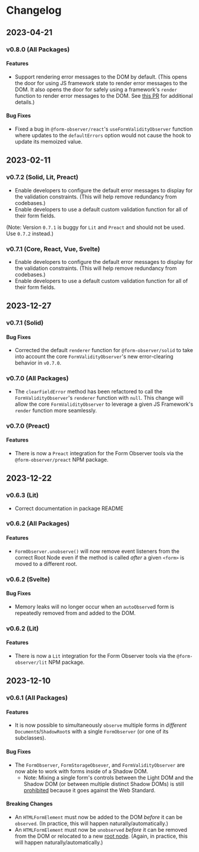# Changelog

## 2023-04-21

### v0.8.0 (All Packages)

#### Features

- Support rendering error messages to the DOM by default. (This opens the door for using JS framework state to render error messages to the DOM. It also opens the door for safely using a framework's `render` function to render error messages to the DOM. See [this PR](https://github.com/enthusiastic-js/form-observer/pull/6) for additional details.)

#### Bug Fixes

- Fixed a bug in `@form-observer/react`'s `useFormValidityObserver` function where updates to the `defaultErrors` option would not cause the hook to update its memoized value.

## 2023-02-11

### v0.7.2 (Solid, Lit, Preact)

- Enable developers to configure the default error messages to display for the validation constraints. (This will help remove redundancy from codebases.)
- Enable developers to use a default custom validation function for all of their form fields.

(Note: Version `0.7.1` is buggy for `Lit` and `Preact` and should not be used. Use `0.7.2` instead.)

### v0.7.1 (Core, React, Vue, Svelte)

- Enable developers to configure the default error messages to display for the validation constraints. (This will help remove redundancy from codebases.)
- Enable developers to use a default custom validation function for all of their form fields.

## 2023-12-27

### v0.7.1 (Solid)

#### Bug Fixes

- Corrected the default `renderer` function for `@form-observer/solid` to take into account the core `FormValidityObserver`'s new error-clearing behavior in `v0.7.0`.

### v0.7.0 (All Packages)

- The `clearFieldError` method has been refactored to call the `FormValidityObserver`'s `renderer` function with `null`. This change will allow the core `FormValidityObserver` to leverage a given JS Framework's `render` function more seamlessly.

### v0.7.0 (Preact)

#### Features

- There is now a `Preact` integration for the Form Observer tools via the `@form-observer/preact` NPM package.

## 2023-12-22

### v0.6.3 (Lit)

- Correct documentation in package README

### v0.6.2 (All Packages)

#### Features

- `FormObserver.unobserve()` will now remove event listeners from the correct Root Node even if the method is called _after_ a given `<form>` is moved to a different root.

### v0.6.2 (Svelte)

#### Bug Fixes

- Memory leaks will no longer occur when an `autoObserve`d form is repeatedly removed from and added to the DOM.

### v0.6.2 (Lit)

#### Features

- There is now a `Lit` integration for the Form Observer tools via the `@form-observer/lit` NPM package.

## 2023-12-10

### v0.6.1 (All Packages)

#### Features

- It is now possible to simultaneously `observe` multiple forms in _different_ `Document`s/`ShadowRoot`s with a single `FormObserver` (or one of its subclasses).

#### Bug Fixes

- The `FormObserver`, `FormStorageObsever`, and `FormValidityObserver` are now able to work with forms inside of a Shadow DOM.
  - Note: Mixing a single form's controls between the Light DOM and the Shadow DOM (or between multiple distinct Shadow DOMs) is still [prohibited](./docs/form-observer/guides.md#be-mindful-of-the-shadow-boundary) because it goes against the Web Standard.

#### Breaking Changes

- An `HTMLFormElement` must now be added to the DOM _before_ it can be `observed`. (In practice, this will happen naturally/automatically.)
- An `HTMLFormElement` must now be `unobserved` _before_ it can be removed from the DOM or relocated to a new [root node](https://developer.mozilla.org/en-US/docs/Web/API/Node/getRootNode). (Again, in practice, this will happen naturally/automatically.)
